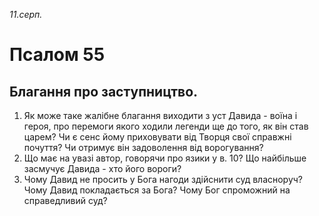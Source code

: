 
_11.серп._

# Псалом 55

## Благання про заступництво.
1. Як може таке жалібне благання виходити з уст Давида - воїна і героя, про перемоги якого ходили легенди ще до того, як він став царем? Чи є сенс йому приховувати від Творця свої справжні почуття? Чи отримує він задоволення від ворогування?
2. Що має на увазі автор, говорячи про язики у в. 10? Що найбільше засмучує Давида - хто його вороги?
3. Чому Давид не просить у Бога нагоди здійснити суд власноруч? Чому Давид покладається за Бога? Чому Бог спроможний на справедливий суд?

